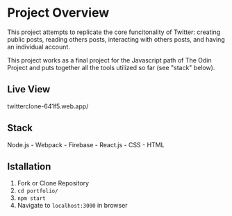 Project Overview
========

This project attempts to replicate the core funcitonality of Twitter: creating public posts, reading others posts, interacting with others posts, and having an individual account.  

This project works as a final project for the Javascript path of The Odin Project and puts together all the tools utilized so far (see "stack" below).

Live View
---------
twitterclone-641f5.web.app/

Stack
-----
Node.js - Webpack - Firebase - React.js - CSS - HTML

Istallation
-----------
  1. Fork or Clone Repository
  2. `cd portfolio/`
  3. `npm start`
  4. Navigate to `localhost:3000` in browser
